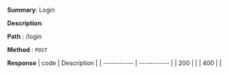 **Summary**: Login

**Description**:

**Path** : /login

**Method** : `POST`

**Response**
| code      | Description |
| ----------- | ----------- |
|  200   |       |
|  400   |       |

